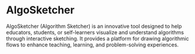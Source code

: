 # AlgoSketcher

AlgoSketcher (Algorithm Sketcher) is an innovative tool designed to help educators, students, or self-learners visualize and understand algorithms through interactive sketching. It provides a platform for drawing algorithmic flows to enhance teaching, learning, and problem-solving experiences.
